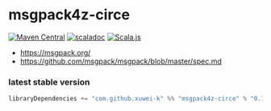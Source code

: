 # msgpack4z-circe

[![Maven Central](https://maven-badges.herokuapp.com/maven-central/com.github.xuwei-k/msgpack4z-circe_2.12/badge.svg)](https://maven-badges.herokuapp.com/maven-central/com.github.xuwei-k/msgpack4z-circe_2.12)
[![scaladoc](https://javadoc.io/badge2/com.github.xuwei-k/msgpack4z-circe_3/javadoc.svg)](https://javadoc.io/doc/com.github.xuwei-k/msgpack4z-circe_3/latest/api/msgpack4z.html)
[![Scala.js](https://www.scala-js.org/assets/badges/scalajs-1.0.0.svg)](https://www.scala-js.org)

- <https://msgpack.org/>
- <https://github.com/msgpack/msgpack/blob/master/spec.md>

### latest stable version

```scala
libraryDependencies += "com.github.xuwei-k" %% "msgpack4z-circe" % "0.12.1"
```

